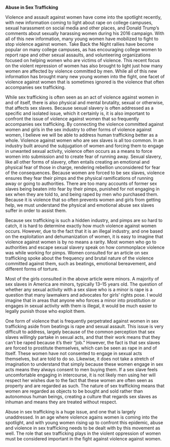 **Abuse in Sex Trafficking**

Violence and assault against women have come into the spotlight recently, with new information coming to light about rape on college campuses, sexual harassment on social media and other places, and Donald Trump’s comments about sexually harassing women during his 2016 campaign. With all of this new information, many young women have mobilized to fight to stop violence against women. Take Back the Night rallies have become popular on many college campuses, as has encouraging college women to report rape and other sexual assaults, and volunteering organizations focused on helping women who are victims of violence. This recent focus on the violent repression of women has also brought to light just how many women are affected by violence committed by men. While all of this new information has brought many new young women into the fight, one facet of violence against women that is sometimes ignored is the violence that often accompanies sex trafficking.

While sex trafficking is often seen as an act of violence against women in and of itself, there is also physical and mental brutality, sexual or otherwise, that affects sex slaves. Because sexual slavery is often addressed as a specific and isolated issue, which it certainly is, it is also important to confront the issue of violence against women that so frequently accompanies sex trafficking. By connecting the violence committed against women and girls in the sex industry to other forms of violence against women, I believe we will be able to address human trafficking better as a whole.
Violence against women who are sex slaves is all too common. In an industry built around the subjugation of women and forcing them to engage in unwanted sexual activity, violence often occurs as a means to force women into submission and to create fear of running away. Sexual slavery, like all other forms of slavery, often entails creating an emotional and physical fear of those in charge, rendering rebellion unconsidered for fear of the consequences. Because women are forced to be sex slaves, violence ensures they fear their pimps and the physical ramifications of running away or going to authorities. There are too many accounts of former sex slaves being beaten into fear by their pimps, punished for not engaging in sex when they are told to, and being raped by men who purchased them. Because it is violence that so often prevents women and girls from getting help, we must understand the physical and emotional abuse sex slaves suffer in order to assist them.

Because sex trafficking is such a hidden industry, and pimps are so hard to catch, it is hard to determine exactly how much violence against women occurs. However, due to the fact that it is an illegal industry, and one based on the exploitation and dehumanization of women, it is easy to imagine that violence against women is by no means a rarity. Most women who go to authorities and escape sexual slavery speak on how commonplace violence was while working for pimps. Women consulted for an article on sex trafficking spoke about the frequency and brutal nature of the violence committed against them, such as beatings, emotional bereavement, and different forms of torture.

Most of the girls consulted in the above article were minors. A majority of sex slaves in America are minors, typically 13–15 years old. The question of whether any sexual activity with a sex slave who is a minor is rape is a question that many lawmakers and advocates for girls’ rights pose. I would imagine that in areas that anyone who forces a minor into prostitution or engages in sexual activity with them is illegal, it would be much easier to legally punish those who exploit them.

One form of violence that is frequently perpetrated against women in sex trafficking aside from beatings is rape and sexual assault. This issue is very difficult to address, largely because of the common perception that sex slaves willingly partake in sexual acts, and that their work means that they can’t be raped because it’s their “job.” However, the fact is that sex slaves are forced to prostitute themselves, which can be seen as rape in and of itself. These women have not consented to engage in sexual acts themselves, but are told to do so. Likewise, it does not take a stretch of imagination to understand that simply because these women engage in sex acts means they always consent to men buying them. If a sex slave feels uncomfortable engaging in intercourse, it is not likely men using her will respect her wishes due to the fact that these women are often seen as property and are regarded as such. The nature of sex trafficking means that women are regarded as objects to be bought and sold rather than autonomous human beings, creating a culture that regards sex slaves as inhuman and means they are treated without respect.

Abuse in sex trafficking is a huge issue, and one that is largely unaddressed. In an age where violence agains women is coming into the spotlight, and with young women rising up to confront this epidemic, abuse and violence in sex trafficking needs to be dealt with by this movement as well. The role that sex trafficking plays in the violent oppression of women must be considered important in the fight against violence against women.
